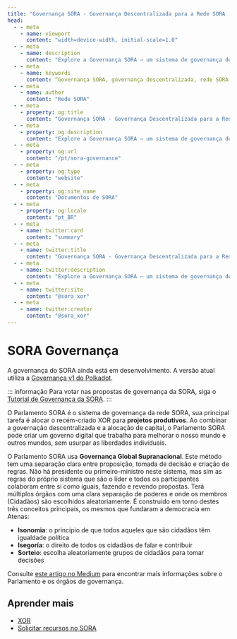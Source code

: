 ```yaml
---
title: "Governança SORA - Governança Descentralizada para a Rede SORA | Documentos SORA"
head:
  - - meta
    - name: viewport
      content: "width=device-width, initial-scale=1.0"
  - - meta
    - name: description
      content: "Explore a Governança SORA – um sistema de governança descentralizado que capacita os participantes a moldar o futuro da rede SORA. Aprenda sobre votação, propostas e processos de tomada de decisão."
  - - meta
    - name: keywords
      content: “Governança SORA, governança descentralizada, rede SORA, votação, propostas, tomada de decisão”
  - - meta
    - name: author
      content: "Rede SORA"
  - - meta
    - property: og:title
      content: "Governança SORA - Governança Descentralizada para a Rede SORA | Documentos SORA"
  - - meta
    - property: og:description
      content: "Explore a Governança SORA – um sistema de governança descentralizado que capacita os participantes a moldar o futuro da rede SORA. Aprenda sobre votação, propostas e processos de tomada de decisão."
  - - meta
    - property: og:url
      content: "/pt/sora-governance"
  - - meta
    - property: og:type
      content: "website"
  - - meta
    - property: og:site_name
      content: "Documentos de SORA"
  - - meta
    - property: og:locale
      content: "pt_BR"
  - - meta
    - name: twitter:card
      content: "summary"
  - - meta
    - name: twitter:title
      content: "Governança SORA - Governança Descentralizada para a Rede SORA | Documentos SORA"
  - - meta
    - name: twitter:description
      content: "Explore a Governança SORA – um sistema de governança descentralizado que capacita os participantes a moldar o futuro da rede SORA. Aprenda sobre votação, propostas e processos de tomada de decisão."
  - - meta
    - name: twitter:site
      content: "@sora_xor"
  - - meta
    - name: twitter:creator
      content: "@sora_xor"
---
```


# SORA Governança

A governança do SORA ainda está em desenvolvimento. A versão atual
utiliza a [Governança v1 do Polkadot](https://wiki.polkadot.network/docs/learn/learn-governance).

::: informação
Para votar nas propostas de governança da SORA, siga o [Tutorial de
Governança da SORA](pt/participate-sora-governance.md).
:::

O Parlamento SORA é o sistema de governança da rede SORA, sua principal tarefa é alocar o recém-criado XOR para **projetos produtivos**. Ao combinar a governação descentralizada e a alocação de capital, o Parlamento SORA pode criar um governo digital que trabalha para melhorar o nosso mundo e outros mundos, sem usurpar as liberdades individuais.

O Parlamento SORA usa **Governança Global Supranacional**. Este método tem uma separação clara entre proposição, tomada de decisão e criação de regras. Não há presidente ou primeiro-ministro neste sistema, mas sim as regras do próprio sistema que são o líder e todos os participantes colaboram entre si como iguais, fazendo e revendo propostas. Terá múltiplos órgãos com uma clara separação de poderes e onde os membros (Cidadãos) são escolhidos aleatoriamente. É construído em torno destes três conceitos principais, os mesmos que fundaram a democracia em Atenas:

- **Isonomia**: o princípio de que todos aqueles que são cidadãos têm igualdade política
- **Isegoría**: o direito de todos os cidadãos de falar e contribuir
- **Sorteio**: escolha aleatoriamente grupos de cidadãos para tomar decisões

Consulte [este artigo no
Medium](https://medium.com/sora-xor/the-sora-parliament-af8184dae384)
para encontrar mais informações sobre o Parlamento e os órgãos de governança.

## Aprender mais

- [XOR](/pt/xor.md)
- [Solicitar recursos no SORA](/pt/rfp.md)
